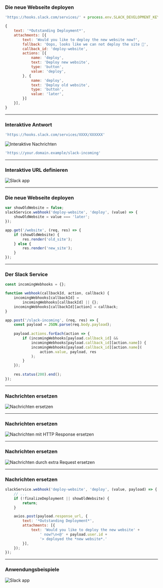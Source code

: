 ### Die neue Webseite deployen

```JavaScript
'https://hooks.slack.com/services/' + process.env.SLACK_DEVELOPMENT_KEY
```

```JavaScript
{
    text: '*Outstanding Deployment*',
    attachments: [{
        text: 'Would you like to deploy the new website now?',
        fallback: 'Oops, looks like we can not deploy the site 🧐',
        callback_id: 'deploy-website',
        actions: [{
            name: 'deploy',
            text: 'Deploy new website',
            type: 'button',
            value: 'deploy',
        }, {
            name: 'deploy',
            text: 'Deploy old website',
            type: 'button',
            value: 'later',
        }]
    }],
}
```

---

### Interaktive Antwort

```JavaScript
'https://hooks.slack.com/services/XXXX/XXXXXX'
```

![Interaktive Nachrichten](public/images/interactive-message.png)

```JavaScript
'https://your.domain.example/slack-incoming'
```

---

### Interaktive URL definieren

![Slack app](slides/03-site-deployment/interactive-url.png)

---

### Die neue Webseite deployen

```JavaScript
var showOldWebsite = false;
slackService.webhook('deploy-website', 'deploy', (value) => {
    showOldWebsite = value === 'later';
});
```

```JavaScript
app.get('/website', (req, res) => {
    if (showOldWebsite) {
        res.render('old_site');
    } else {
        res.render('new_site');
    }
});
```

---

### Der Slack Service

```JavaScript
const incomingWebhooks = {};

function webhook(callbackId, action, callback) {
    incomingWebhooks[callbackId] =
        incomingWebhooks[callbackId] || {};
    incomingWebhooks[callbackId][action] = callback;
}
```

```JavaScript
app.post('/slack-incoming', (req, res) => {
    const payload = JSON.parse(req.body.payload);
    
    payload.actions.forEach(action => {
        if (incomingWebhooks[payload.callback_id] &&
            incomingWebhooks[payload.callback_id][action.name]) {
            incomingWebhooks[payload.callback_id][action.name](
                action.value, payload, res
            );
        }
    });
    
    res.status(200).end();
});
```

---

### Nachrichten ersetzen

![Nachrichten ersetzen](public/images/replace-message.png)

---

### Nachrichten ersetzen

![Nachrichten mit HTTP Response ersetzen](public/images/replace-message-with-content.png)

---

### Nachrichten ersetzen

![Nachrichten durch extra Request ersetzen](public/images/replace-message-through-extra-request.png)

---

### Nachrichten ersetzen

```JavaScript
slackService.webhook('deploy-website', 'deploy', (value, payload) => {
    // ...
    if (!finalizeDeployment || showOldWebsite) {
        return;
    }

    axios.post(payload.response_url, {
        text: '*Outstanding Deployment*',
        attachments: [{
            text: 'Would you like to deploy the new website' + 
                ' now?\n<@' + payload.user.id +
                '> deployed the *new website*.'
        }],
    });
});
```

---

### Anwendungsbeispiele

![Slack app](public/images/hardware-shop-order-commision-message.png)  <!-- .element class="full-screen-image" -->
